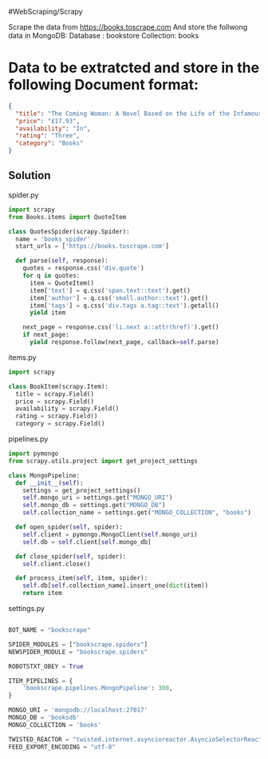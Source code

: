 #WebScraping/Scrapy 


Scrape the data from https://books.toscrape.com
And store the follwong data in MongoDB:
Database :  bookstore
Collection: books

Data to be extratcted and store in the following Document format:
==================================================================
```json
{
  "title": "The Coming Woman: A Novel Based on the Life of the Infamous Feminist, Victoria Woodhull",
  "price": "£17.93",
  "availability": "In",
  "rating": "Three",
  "category": "Books"
}
```

## Solution

spider.py
```python
import scrapy
from Books.items import QuoteItem

class QuotesSpider(scrapy.Spider):
  name = 'books_spider'
  start_urls = ['https://books.toscrape.com']

  def parse(self, response):
    quotes = response.css('div.quote')
    for q in quotes:
      item = QuoteItem()
      item['text'] = q.css('span.text::text').get()
      item['author'] = q.css('small.author::text').get()
      item['tags'] = q.css('div.tags a.tag::text').getall()
      yield item

    next_page = response.css('li.next a::attr(href)').get()
    if next_page:
      yield response.follow(next_page, callback=self.parse)
```

items.py
```python
import scrapy

class BookItem(scrapy.Item):
  title = scrapy.Field()
  price = scrapy.Field()
  availability = scrapy.Field()
  rating = scrapy.Field()
  category = scrapy.Field()
```

pipelines.py
```python
import pymongo
from scrapy.utils.project import get_project_settings

class MongoPipeline:
  def __init__(self):
    settings = get_project_settings()
    self.mongo_uri = settings.get("MONGO_URI")
    self.mongo_db = settings.get("MONGO_DB")
    self.collection_name = settings.get("MONGO_COLLECTION", "books")

  def open_spider(self, spider):
    self.client = pymongo.MongoClient(self.mongo_uri)
    self.db = self.client[self.mongo_db]

  def close_spider(self, spider):
    self.client.close()

  def process_item(self, item, spider):
    self.db[self.collection_name].insert_one(dict(item))
    return item
```

settings.py
```python

BOT_NAME = "bookscrape"

SPIDER_MODULES = ["bookscrape.spiders"]
NEWSPIDER_MODULE = "bookscrape.spiders"

ROBOTSTXT_OBEY = True

ITEM_PIPELINES = {
    'bookscrape.pipelines.MongoPipeline': 300,
}

MONGO_URI = 'mongodb://localhost:27017'
MONGO_DB = 'booksdb'
MONGO_COLLECTION = 'books'

TWISTED_REACTOR = "twisted.internet.asyncioreactor.AsyncioSelectorReactor"
FEED_EXPORT_ENCODING = "utf-8"
```
